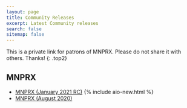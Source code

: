 ```yaml
---
layout: page
title: Community Releases
excerpt: Latest Community releases
search: false
sitemap: false
---
```


This is a private link for patrons of MNPRX. Please do not share it with others. Thanks!
{: .top2}

## MNPRX
* [MNPRX (January 2021 RC)](https://www.notion.so/artineering/January-2021-030539c7d70e43e0a9fa81c04576b93d) {% include aio-new.html %}
* [MNPRX (August 2020)](https://www.notion.so/artineering/August-2020-1723a56c32ff4270b82de27d8467c6f2)

